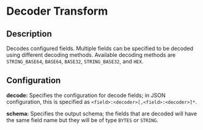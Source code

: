 # Decoder Transform


Description
-----------
Decodes configured fields. Multiple fields can be specified to be decoded using different decoding methods.
Available decoding methods are ``STRING_BASE64``, ``BASE64``, ``BASE32``, ``STRING_BASE32``, and ``HEX``.


Configuration
-------------
**decode:** Specifies the configuration for decode fields; in JSON configuration, 
this is specified as ``<field>:<decoder>[,<field>:<decoder>]*``.

**schema:** Specifies the output schema; the fields that are decoded will have the same field 
name but they will be of type ``BYTES`` or ``STRING``.
